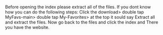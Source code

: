Before opening the index please extract all of the files.
If you dont know how you can do the following steps:
Click the download> double tap MyFavs-main> double tap My-Favorites> at the top it sould say Extract all and extract the files.
Now go back to the files and click the index and There you have the website.
